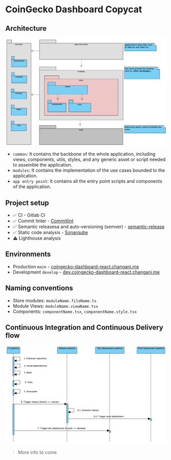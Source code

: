 # CoinGecko Dashboard Copycat

## Architecture

![Architecture](./docs/architecture.png)

- `common`: It contains the backbone of the whole application, including views, components, utils, styles, and any generic asset or script needed to assemble the application.
- `modules`: It contains the implementation of the use cases bounded to the application.
- `app entry point`: It contains all the entry point scripts and components of the application.

## Project setup

- ✅ CI - Gitlab CI
- ✅ Commit linter - [Commitlint](https://commitlint.js.org/#/)
- ✅ Semantic releasesa and auto-versioning (semver) - [semantic-release](https://semantic-release.gitbook.io/semantic-release/)
- ✅ Static code analysis - [Sonarqube](https://sonarqube.changani.me/dashboard?id=flowck_coingecko-dashboard-copycat-react)
- ⚠️ Lighthouse analysis

## Environments

- Production `main` - [coingecko-dashboard-react.changani.me](https://coingecko-dashboard-react.changani.me)
- Development `develop` - [dev.coingecko-dashboard-react.changani.me](https://dev.coingecko-dashboard-react.changani.me)

## Naming conventions

- Store modules: `moduleName.fileName.ts`
- Module Views: `moduleName.viewName.tsx`
- Components: `componentName.tsx`, `componentName.style.tsx`

## Continuous Integration and Continuous Delivery flow

![CICD](./docs/cicd.png)

> More info to come
